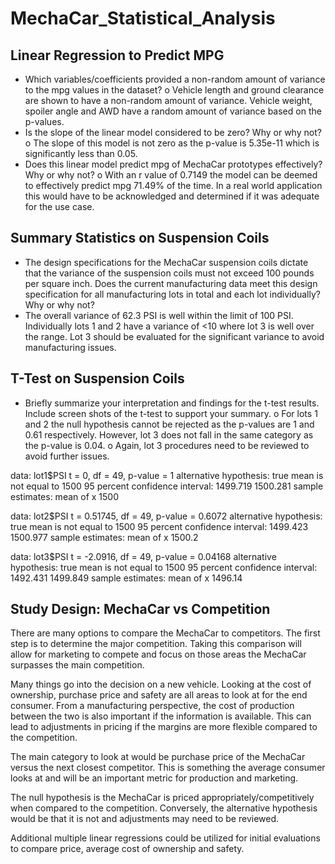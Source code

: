 # MechaCar_Statistical_Analysis

## Linear Regression to Predict MPG
- Which variables/coefficients provided a non-random amount of variance to the mpg values in the dataset?
o Vehicle length and ground clearance are shown to have a non-random amount of variance. Vehicle weight, spoiler angle and AWD have a random amount of variance based on the p-values.
- Is the slope of the linear model considered to be zero? Why or why not?
o The slope of this model is not zero as the p-value is 5.35e-11 which is significantly less than 0.05. 
- Does this linear model predict mpg of MechaCar prototypes effectively? Why or why not? 
o With an r value of 0.7149 the model can be deemed to effectively predict mpg 71.49% of the time. In a real world application this would have to be acknowledged and determined if it was adequate for the use case.



## Summary Statistics on Suspension Coils
- The design specifications for the MechaCar suspension coils dictate that the variance of the suspension coils must not exceed 100 pounds per square inch. Does the current manufacturing data meet this design specification for all manufacturing lots in total and each lot individually? Why or why not?
- The overall variance of 62.3 PSI is well within the limit of 100 PSI. 
Individually lots 1 and 2 have a variance of <10 where lot 3 is well over the range. Lot 3 should be evaluated for the significant variance to avoid manufacturing issues.






## T-Test on Suspension Coils
- Briefly summarize your interpretation and findings for the t-test results. Include screen shots of the t-test to support your summary.
o For lots 1 and 2 the null hypothesis cannot be rejected as the p-values are 1 and 0.61 respectively. However, lot 3 does not fall in the same category as the p-value is 0.04. 
o Again, lot 3 procedures need to be reviewed to avoid further issues.

data:  lot1$PSI
t = 0, df = 49, p-value = 1
alternative hypothesis: true mean is not equal to 1500
95 percent confidence interval:
 1499.719 1500.281
sample estimates:
mean of x 
     1500

data:  lot2$PSI
t = 0.51745, df = 49, p-value = 0.6072
alternative hypothesis: true mean is not equal to 1500
95 percent confidence interval:
 1499.423 1500.977
sample estimates:
mean of x 
   1500.2

data:  lot3$PSI
t = -2.0916, df = 49, p-value = 0.04168
alternative hypothesis: true mean is not equal to 1500
95 percent confidence interval:
 1492.431 1499.849
sample estimates:
mean of x 
  1496.14

## Study Design: MechaCar vs Competition
There are many options to compare the MechaCar to competitors. The first step is to determine the major competition. Taking this comparison will allow for marketing to compete and focus on those areas the MechaCar surpasses the main competition. 

Many things go into the decision on a new vehicle. Looking at the cost of ownership, purchase price and safety are all areas to look at for the end consumer. From a manufacturing perspective, the cost of production between the two is also important if the information is available. This can lead to adjustments in pricing if the margins are more flexible compared to the competition.

The main category to look at would be purchase price of the MechaCar versus the next closest competitor. This is something the average consumer looks at and will be an important metric for production and marketing.

The null hypothesis is the MechaCar is priced appropriately/competitively when compared to the competition. Conversely, the alternative hypothesis would be that it is not and adjustments may need to be reviewed.

Additional multiple linear regressions could be utilized for initial evaluations to compare price, average cost of ownership and safety. 
